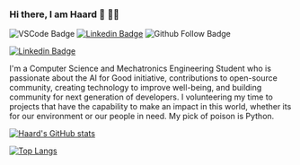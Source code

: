 ### Hi there, I am Haard 👋 👨‍💻

![VSCode Badge](https://img.shields.io/badge/Visual_Studio_Code-0078D4?style=for-the-badge&logo=visual%20studio%20code&logoColor=white)
[![Linkedin Badge](https://img.shields.io/badge/-Haard-Shah-blue?style=flat-square&logo=Linkedin&logoColor=white&link=www.linkedin.com/in/haard-s-732756107)](www.linkedin.com/in/haard-s-732756107)
![Github Follow Badge](https://img.shields.io/github/followers/Haard-Shah?style=social)

[![Linkedin Badge](https://img.shields.io/badge/-HaardShah-blue?style=flat-square&logo=Linkedin&logoColor=white&link=www.linkedin.com/in/haard-s-732756107)](www.linkedin.com/in/haard-s-732756107)

<!--
**Haard-Shah/Haard-Shah** is a ✨ _special_ ✨ repository because its `README.md` (this file) appears on your GitHub profile.

Here are some ideas to get you started:

- 🔭 I’m currently working on ...
- 🌱 I’m currently learning ...
- 👯 I’m looking to collaborate on ...
- 🤔 I’m looking for help with ...
- 💬 Ask me about ...
- 📫 How to reach me: ...
- 😄 Pronouns: ...
- ⚡ Fun fact: ...
-->

I'm a Computer Science and Mechatronics Engineering Student who is passionate about the AI for Good initiative, contributions to open-source community, creating technology to improve well-being, and building community for next generation of developers. I volunteering my time to projects that have the capability to make an impact in this world, whether  its for our environment or our people in need. My pick of poison is Python. 

[![Haard's GitHub stats](https://github-readme-stats.vercel.app/api?username=haard-shah&show_icons=true)](https://github.com/haard-shah/github-readme-stats)

[![Top Langs](https://github-readme-stats.vercel.app/api/top-langs/?username=haard-shah&layout=compact)](https://github.com/haard-shah/github-readme-stats)

